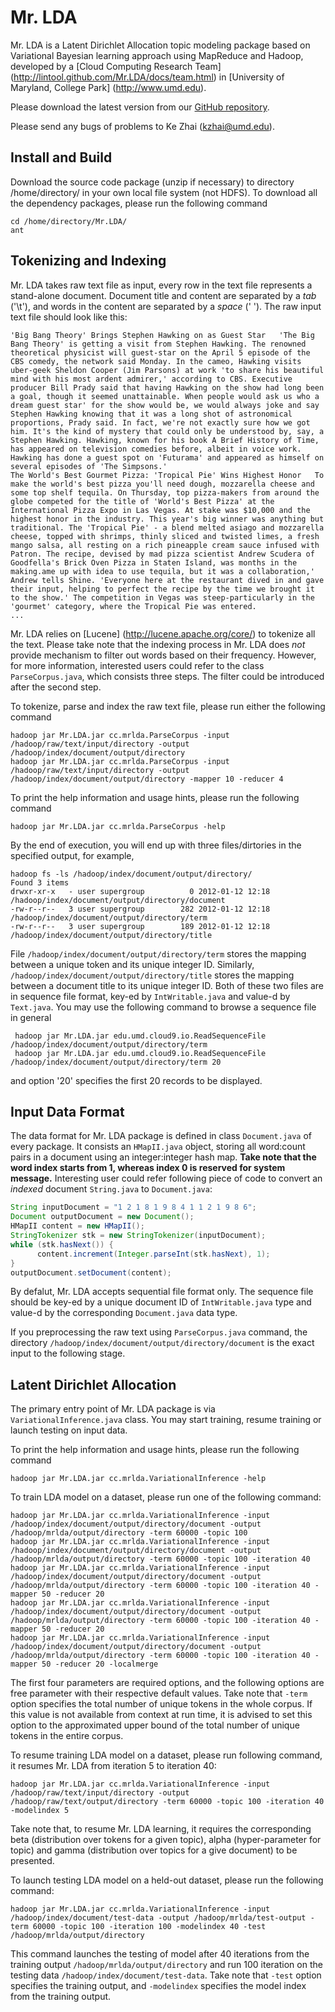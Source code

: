 Mr. LDA
================
Mr. LDA is a Latent Dirichlet Allocation topic modeling package based on Variational Bayesian learning approach using MapReduce and Hadoop, developed by a [Cloud Computing Research Team] (http://lintool.github.com/Mr.LDA/docs/team.html) in [University of Maryland, College Park] (http://www.umd.edu).

Please download the latest version from our [GitHub repository](https://github.com/lintool/Mr.LDA).

Please send any bugs of problems to Ke Zhai (kzhai@umd.edu).

Install and Build
----------
Download the source code package (unzip if necessary) to directory /home/directory/ in your own local file system (not HDFS). 
To download all the dependency packages, please run the following command

    cd /home/directory/Mr.LDA/
    ant

Tokenizing and Indexing
----------

Mr. LDA takes raw text file as input, every row in the text file represents a stand-alone document. Document title and content are separated by a *tab* ('\t'), and words in the content are separated by a *space* (' '). The raw input text file should look like this:

    'Big Bang Theory' Brings Stephen Hawking on as Guest Star	'The Big Bang Theory' is getting a visit from Stephen Hawking. The renowned theoretical physicist will guest-star on the April 5 episode of the CBS comedy, the network said Monday. In the cameo, Hawking visits uber-geek Sheldon Cooper (Jim Parsons) at work 'to share his beautiful mind with his most ardent admirer,' according to CBS. Executive producer Bill Prady said that having Hawking on the show had long been a goal, though it seemed unattainable. When people would ask us who a dream guest star' for the show would be, we would always joke and say Stephen Hawking knowing that it was a long shot of astronomical proportions, Prady said. In fact, we're not exactly sure how we got him. It's the kind of mystery that could only be understood by, say, a Stephen Hawking. Hawking, known for his book A Brief History of Time, has appeared on television comedies before, albeit in voice work. Hawking has done a guest spot on 'Futurama' and appeared as himself on several episodes of 'The Simpsons.'
    The World's Best Gourmet Pizza: 'Tropical Pie' Wins Highest Honor	To make the world's best pizza you'll need dough, mozzarella cheese and some top shelf tequila. On Thursday, top pizza-makers from around the globe competed for the title of 'World's Best Pizza' at the International Pizza Expo in Las Vegas. At stake was $10,000 and the highest honor in the industry. This year's big winner was anything but traditional. The 'Tropical Pie' - a blend melted asiago and mozzarella cheese, topped with shrimps, thinly sliced and twisted limes, a fresh mango salsa, all resting on a rich pineapple cream sauce infused with Patron. The recipe, devised by mad pizza scientist Andrew Scudera of Goodfella's Brick Oven Pizza in Staten Island, was months in the making.ame up with idea to use tequila, but it was a collaboration,' Andrew tells Shine. 'Everyone here at the restaurant dived in and gave their input, helping to perfect the recipe by the time we brought it to the show.' The competition in Vegas was steep-particularly in the 'gourmet' category, where the Tropical Pie was entered.	
    ...

Mr. LDA relies on [Lucene] (http://lucene.apache.org/core/) to tokenize all the text. Please take note that the indexing process in Mr. LDA does *not* provide mechanism to filter out words based on their frequency. However, for more information, interested users could refer to the class `ParseCorpus.java`, which consists three steps. The filter could be introduced after the second step.

To tokenize, parse and index the raw text file, please run either the following command

    hadoop jar Mr.LDA.jar cc.mrlda.ParseCorpus -input /hadoop/raw/text/input/directory -output /hadoop/index/document/output/directory
    hadoop jar Mr.LDA.jar cc.mrlda.ParseCorpus -input /hadoop/raw/text/input/directory -output /hadoop/index/document/output/directory -mapper 10 -reducer 4

To print the help information and usage hints, please run the following command

    hadoop jar Mr.LDA.jar cc.mrlda.ParseCorpus -help

By the end of execution, you will end up with three files/dirtories in the specified output, for example,

    hadoop fs -ls /hadoop/index/document/output/directory/
    Found 3 items
    drwxr-xr-x   - user supergroup          0 2012-01-12 12:18 /hadoop/index/document/output/directory/document
    -rw-r--r--   3 user supergroup        282 2012-01-12 12:18 /hadoop/index/document/output/directory/term
    -rw-r--r--   3 user supergroup        189 2012-01-12 12:18 /hadoop/index/document/output/directory/title

File `/hadoop/index/document/output/directory/term` stores the mapping between a unique token and its unique integer ID. Similarly, `/hadoop/index/document/output/directory/title` stores the mapping between a document title to its unique integer ID. Both of these two files are in sequence file format, key-ed by `IntWritable.java` and value-d by `Text.java`. You may use the following command to browse a sequence file in general

     hadoop jar Mr.LDA.jar edu.umd.cloud9.io.ReadSequenceFile /hadoop/index/document/output/directory/term
     hadoop jar Mr.LDA.jar edu.umd.cloud9.io.ReadSequenceFile /hadoop/index/document/output/directory/term 20

and option '20' specifies the first 20 records to be displayed.

Input Data Format
----------

The data format for Mr. LDA package is defined in class `Document.java` of every package. It consists an `HMapII.java` object, storing all word:count pairs in a document using an integer:integer hash map. **Take note that the word index starts from 1, whereas index 0 is reserved for system message.** Interesting user could refer following piece of code to convert an *indexed* document `String.java` to `Document.java`:

```java
String inputDocument = "1 2 1 8 1 9 8 4 1 1 2 1 9 8 6";
Document outputDocument = new Document();
HMapII content = new HMapII();
StringTokenizer stk = new StringTokenizer(inputDocument);
while (stk.hasNext()) {
      content.increment(Integer.parseInt(stk.hasNext), 1);
}
outputDocument.setDocument(content);
```

By defalut, Mr. LDA accepts sequential file format only. The sequence file should be key-ed by a unique document ID of `IntWritable.java` type and value-d by the corresponding `Document.java` data type.

If you preprocessing the raw text using `ParseCorpus.java` command, the directory `/hadoop/index/document/output/directory/document` is the exact input to the following stage.

Latent Dirichlet Allocation
----------

The primary entry point of Mr. LDA package is via `VariationalInference.java` class. You may start training, resume training or launch testing on input data.

To print the help information and usage hints, please run the following command

    hadoop jar Mr.LDA.jar cc.mrlda.VariationalInference -help

To train LDA model on a dataset, please run one of the following command:

    hadoop jar Mr.LDA.jar cc.mrlda.VariationalInference -input /hadoop/index/document/output/directory/document -output /hadoop/mrlda/output/directory -term 60000 -topic 100
    hadoop jar Mr.LDA.jar cc.mrlda.VariationalInference -input /hadoop/index/document/output/directory/document -output /hadoop/mrlda/output/directory -term 60000 -topic 100 -iteration 40
    hadoop jar Mr.LDA.jar cc.mrlda.VariationalInference -input /hadoop/index/document/output/directory/document -output /hadoop/mrlda/output/directory -term 60000 -topic 100 -iteration 40 -mapper 50 -reducer 20
    hadoop jar Mr.LDA.jar cc.mrlda.VariationalInference -input /hadoop/index/document/output/directory/document -output /hadoop/mrlda/output/directory -term 60000 -topic 100 -iteration 40 -mapper 50 -reducer 20
    hadoop jar Mr.LDA.jar cc.mrlda.VariationalInference -input /hadoop/index/document/output/directory/document -output /hadoop/mrlda/output/directory -term 60000 -topic 100 -iteration 40 -mapper 50 -reducer 20 -localmerge

The first four parameters are required options, and the following options are free parameter with their respective default values. Take note that `-term` option specifies the total number of unique tokens in the whole corpus. If this value is not available from context at run time, it is advised to set this option to the approximated upper bound of the total number of unique tokens in the entire corpus.

To resume training LDA model on a dataset, please run following command, it resumes Mr. LDA from iteration 5 to iteration 40:

    hadoop jar Mr.LDA.jar cc.mrlda.VariationalInference -input /hadoop/raw/text/input/directory -output /hadoop/raw/text/output/directory -term 60000 -topic 100 -iteration 40 -modelindex 5

Take note that, to resume Mr. LDA learning, it requires the corresponding beta (distribution over tokens for a given topic), alpha (hyper-parameter for topic) and gamma (distribution over topics for a give document) to be presented.

To launch testing LDA model on a held-out dataset, please run the following command:

    hadoop jar Mr.LDA.jar cc.mrlda.VariationalInference -input /hadoop/index/document/test-data -output /hadoop/mrlda/test-output -term 60000 -topic 100 -iteration 100 -modelindex 40 -test /hadoop/mrlda/output/directory

This command launches the testing of model after 40 iterations from the training output `/hadoop/mrlda/output/directory` and run 100 iteration on the testing data `/hadoop/index/document/test-data`. Take note that `-test` option specifies the training output, and `-modelindex` specifies the model index from the training output.
